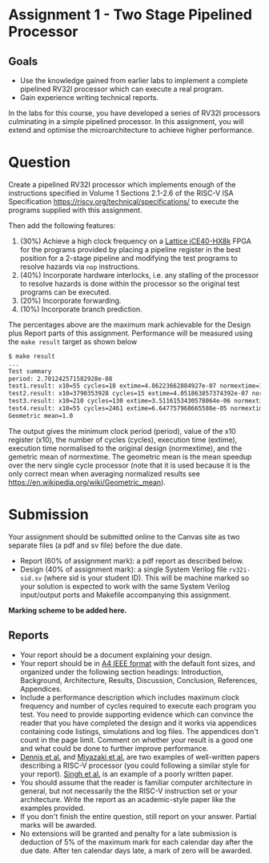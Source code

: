 # Assignment 1 - Two Stage Pipelined Processor

## Goals
 *  Use the knowledge gained from earlier labs to implement a complete pipelined RV32I processor which can execute a real program.
 *  Gain experience writing technical reports.

In the labs for this course, you have developed a series of RV32I processors
culminating in a simple pipelined processor. In this assignment, you will extend and optimise the microarchitecture to achieve higher performance.

# Question
Create a pipelined RV32I processor which implements enough of the instructions specified in Volume 1 Sections 2.1-2.6 of the RISC-V ISA Specification <https://riscv.org/technical/specifications/> to execute the programs supplied with this assignment.

Then add the following features:
 1. (30%) Achieve a high clock frequency on a [Lattice iCE40-HX8k](https://www.latticesemi.com/iCE40) FPGA for the programs provided by placing a pipeline register in the best position for a 2-stage pipeline and modifying the test programs to resolve hazards via ```nop``` instructions. 
 1. (40%) Incorporate hardware interlocks, i.e.  any stalling of the processor to resolve hazards is done within the processor so the original test programs can be executed.
 1. (20%) Incorporate forwarding. 
 1. (10%) Incorporate branch prediction. 

The percentages above are the maximum mark achievable for the Design plus Report parts of this assignment. Performance will be measured using the ```make result``` target as shown below
```bash
$ make result
...
Test summary
period: 2.701242571582928e-08
test1.result: x10=55 cycles=18 extime=4.86223662884927e-07 normextime=1.0
test2.result: x10=3790353928 cycles=15 extime=4.051863857374392e-07 normextime=1.0
test3.result: x10=210 cycles=130 extime=3.5116153430578064e-06 normextime=1.0
test4.result: x10=55 cycles=2461 extime=6.647757968665586e-05 normextime=1.0
Geometric mean=1.0
```

The output gives the minimum clock period (period), value of the x10 register (x10), the number of cycles (cycles), execution time (extime), execution time normalised to the original design (normextime), and the gemetric mean of normextime. The geometric mean is the mean speedup over the nerv single
cycle processor (note that it is used because it
is the only correct mean when averaging normalized results see
<https://en.wikipedia.org/wiki/Geometric_mean>).

# Submission 
Your assignment should be submitted online to the Canvas site as two separate files (a pdf and sv file) before the due date.
 * Report (60% of assignment mark): a pdf report as described below.
 * Design (40% of assignment mark): a single System Verilog file ```rv32i-sid.sv``` (where sid is your student ID). This will be machine marked so your solution is expected to work with the same System Verilog input/output ports and Makefile accompanying this assignment.


**Marking scheme to be added here.**

## Reports
 * Your report should be a document explaining your design.
 *  Your report should be in [A4 IEEE format](https://www.ieee.org/conferences/publishing/templates.html) with the default font sizes, and organized under the following section headings: Introduction, Background, Architecture, Results, Discussion, Conclusion, References, Appendices.
 *  Include a performance description which includes maximum clock frequency and number of cycles required to execute each program you test. You need to provide supporting evidence which can convince the reader that you have completed the design and it works via appendices containing code listings, simulations and log files. The appendices don't count in the page limit. Comment on whether your result is a good one and what could be done to further improve performance.
 *  [Dennis et al.](https://ieeexplore.ieee.org/abstract/document/8303926) and [Miyazaki et al.](https://arxiv.org/abs/2002.03568) are two examples of well-written papers describing a RISC-V processor (you could following a similar style for your report). [Singh et al.](https://ieeexplore.ieee.org/document/9250850) is an example of a poorly written paper.
 *  You should assume that the reader is familiar computer architecture in general, but not necessarily the the RISC-V instruction set or your architecture. Write the report as an academic-style paper like the examples provided.
 *  If you don't finish the entire question, still report on your answer. Partial marks will be awarded.
 *  No extensions will be granted and penalty for a late submission is deduction of 5% of the maximum mark for each calendar day after the due date. After ten calendar days late, a mark of zero will be awarded.

